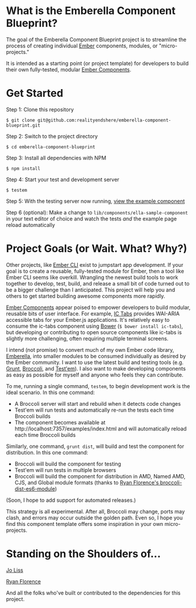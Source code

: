 What is the Emberella Component Blueprint?
==========================================

The goal of the Emberella Component Blueprint project is to streamline the
process of creating individual [Ember][ember] components, modules, or "micro-projects."

It is intended as a starting point (or project template) for developers to build
their own fully-tested, modular [Ember Components][ember-components].

Get Started
==========================================

Step 1: Clone this repository

```
$ git clone git@github.com:realityendshere/emberella-component-blueprint.git
```

Step 2: Switch to the project directory

```
$ cd emberella-component-blueprint
```

Step 3: Install all dependencies with NPM

```
$ npm install
```

Step 4: Start your test and development server

```
$ testem
```

Step 5: With the testing server now running, [view the example component][example]

Step 6 (optional): Make a change to `lib/components/ella-sample-component` in
your text editor of choice and watch the tests *and* the example page reload
automatically

Project Goals (or Wait. What? Why?)
==========================================

Other projects, like [Ember CLI][ember-cli] exist to jumpstart app development.
If your goal is to create a reusable, fully-tested module for Ember, then a tool
like Ember CLI seems like overkill. Wrangling the newest build tools to work
together to develop, test, build, and release a small bit of code turned out to
be a bigger challenge than I anticipated. This project will help you and others
to get started building awesome components more rapidly.

[Ember Components][ember-components] appear poised to empower developers to
build modular, reusable bits of user interface. For example, [IC Tabs][ic-tabs]
provides WAI-ARIA accessible tabs for your Ember.js applications. It's
relatively easy to consume the ic-tabs component using [Bower][bower]
(`$ bower install ic-tabs`), but developing or contributing to open source
components like ic-tabs is slightly more challenging, often requiring multiple
terminal screens.

I intend (not promise) to convert much of my own Ember code library,
[Emberella][emberella], into smaller modules to be consumed individually as
desired by the Ember community. I want to use the latest build and testing tools
(e.g. [Grunt][grunt], [Broccoli][broccoli], and [Test'em][testem]). I also want
to make developing components as easy as possible for myself and anyone who
feels they can contribute.

To me, running a single command, `testem`, to begin development work is the
ideal scenario. In this one command:

* A Broccoli server will start and rebuild when it detects code changes
* Test'em will run tests and automatically re-run the tests each time Broccoli builds
* The component becomes available at http://localhost:7357/examples/index.html and will automatically reload each time Broccoli builds

Similarly, one command, `grunt dist`, will build and test the component for
distribution. In this one command:

* Broccoli will build the component for testing
* Test'em will run tests in multiple browsers
* Broccoli will build the component for distribution in AMD, Named AMD, CJS, and Global module formats (thanks to [Ryan Florence's broccoli-dist-es6-module][es6-dist])

(Soon, I hope to add support for automated releases.)

This strategy is all experimental. After all, Broccoli may change, ports may
clash, and errors may occur outside the golden path. Even so, I hope you find
this component template offers some inspiration in your own micro-projects.

Standing on the Shoulders of...
==========================================

[Jo Liss][joliss]

[Ryan Florence][rpflorence]

And all the folks who've built or contributed to the dependencies for this project.

[emberella]: https://github.com/realityendshere/emberella "Emberella"
[ember]: http://emberjs.com "Ember.js"
[ember-components]: http://emberjs.com/guides/components/ "Ember Component Guide"
[broccoli]: https://github.com/joliss/broccoli "Broccoli"
[testem]: https://github.com/airportyh/testem "Test'em 'Scripts!"
[grunt]: http://gruntjs.com "Grunt"
[bower]: http://bower.io "Bower"
[ember-cli]: http://iamstef.net/ember-cli/ "Ember CLI"
[ic-tabs]: https://github.com/instructure/ic-tabs "IC Tabs"
[npm]: https://www.npmjs.org "NPM"
[example]: http://localhost:7357/examples/index.html "Example Component"
[es6-dist]: https://github.com/rpflorence/broccoli-dist-es6-module "broccoli-dist-es6-module"
[joliss]: https://github.com/joliss "Jo Liss on GitHub"
[rpflorence]: https://github.com/rpflorence "Ryan Florence on GitHub"
